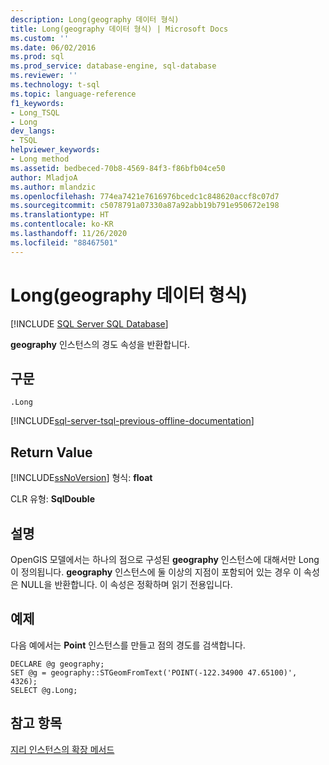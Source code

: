 ```yaml
---
description: Long(geography 데이터 형식)
title: Long(geography 데이터 형식) | Microsoft Docs
ms.custom: ''
ms.date: 06/02/2016
ms.prod: sql
ms.prod_service: database-engine, sql-database
ms.reviewer: ''
ms.technology: t-sql
ms.topic: language-reference
f1_keywords:
- Long_TSQL
- Long
dev_langs:
- TSQL
helpviewer_keywords:
- Long method
ms.assetid: bedbeced-70b8-4569-84f3-f86bfb04ce50
author: MladjoA
ms.author: mlandzic
ms.openlocfilehash: 774ea7421e7616976bcedc1c848620accf8c07d7
ms.sourcegitcommit: c5078791a07330a87a92abb19b791e950672e198
ms.translationtype: HT
ms.contentlocale: ko-KR
ms.lasthandoff: 11/26/2020
ms.locfileid: "88467501"
---
```

# <a name="long-geography-data-type"></a>Long(geography 데이터 형식)

[!INCLUDE [SQL Server SQL Database](../../includes/applies-to-version/sql-asdb.md)]

  **geography** 인스턴스의 경도 속성을 반환합니다.  
  
## <a name="syntax"></a>구문  
  
```syntaxsql
.Long  
```  

[!INCLUDE[sql-server-tsql-previous-offline-documentation](../../includes/sql-server-tsql-previous-offline-documentation.md)]

## <a name="return-value"></a>Return Value  
 [!INCLUDE[ssNoVersion](../../includes/ssnoversion-md.md)] 형식: **float**  
  
 CLR 유형: **SqlDouble**  
  
## <a name="remarks"></a>설명  
 OpenGIS 모델에서는 하나의 점으로 구성된 **geography** 인스턴스에 대해서만 Long이 정의됩니다. **geography** 인스턴스에 둘 이상의 지점이 포함되어 있는 경우 이 속성은 NULL을 반환합니다. 이 속성은 정확하며 읽기 전용입니다.  
  
## <a name="examples"></a>예제  
 다음 예에서는 **Point** 인스턴스를 만들고 점의 경도를 검색합니다.  
  
```  
DECLARE @g geography;  
SET @g = geography::STGeomFromText('POINT(-122.34900 47.65100)', 4326);  
SELECT @g.Long;  
```  
  
## <a name="see-also"></a>참고 항목  
 [지리 인스턴스의 확장 메서드](../../t-sql/spatial-geography/extended-methods-on-geography-instances.md)  
  
  
